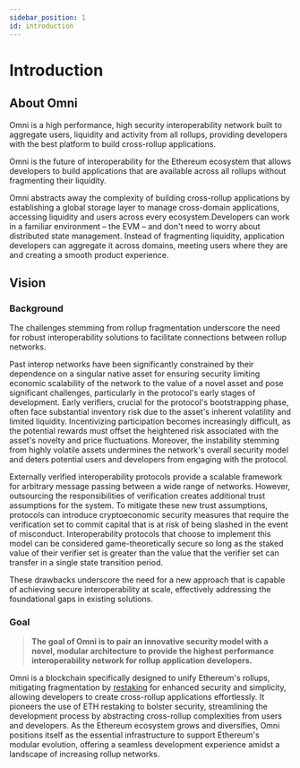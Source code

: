 ```yaml
---
sidebar_position: 1
id: introduction
---
```


# Introduction

## About Omni

Omni is a high performance, high security interoperability network built to aggregate users, liquidity and activity from all rollups, providing developers with the best platform to build cross-rollup applications.

Omni is the future of interoperability for the Ethereum ecosystem that allows developers to build applications that are available across all rollups without fragmenting their liquidity.

Omni abstracts away the complexity of building cross-rollup applications by establishing a global storage layer to manage cross-domain applications, accessing liquidity and users across every ecosystem.Developers can work in a familiar environment – the EVM – and don't need to worry about distributed state management. Instead of fragmenting liquidity, application developers can aggregate it across domains, meeting users where they are and creating a smooth product experience.

## Vision

### Background

The challenges stemming from rollup fragmentation underscore the need for robust interoperability solutions to facilitate connections between rollup networks.

Past interop networks have been significantly constrained by their dependence on a singular native asset for ensuring security limiting economic scalability of the network to the value of a novel asset and pose significant challenges, particularly in the protocol's early stages of development. Early verifiers, crucial for the protocol's bootstrapping phase, often face substantial inventory risk due to the asset's inherent volatility and limited liquidity. Incentivizing participation becomes increasingly difficult, as the potential rewards must offset the heightened risk associated with the asset's novelty and price fluctuations. Moreover, the instability stemming from highly volatile assets undermines the network's overall security model and deters potential users and developers from engaging with the protocol.

Externally verified interoperability protocols provide a scalable framework for arbitrary message passing between a wide range of networks. However, outsourcing the responsibilities of verification creates additional trust assumptions for the system. To mitigate these new trust assumptions, protocols can introduce cryptoeconomic security measures that require the verification set to commit capital that is at risk of being slashed in the event of misconduct. Interoperability protocols that choose to implement this model can be considered game-theoretically secure so long as the staked value of their verifier set is greater than the value that the verifier set can transfer in a single state transition period.

These drawbacks underscore the need for a new approach that is capable of achieving secure interoperability at scale, effectively addressing the foundational gaps in existing solutions.

### Goal

> **The goal of Omni is to pair an innovative security model with a novel, modular architecture to provide the highest performance interoperability network for rollup application developers.**

Omni is a blockchain specifically designed to unify Ethereum's rollups, mitigating fragmentation by [restaking](../protocol/restaking.md) for enhanced security and simplicity, allowing developers to create cross-rollup applications effortlessly. It pioneers the use of ETH restaking to bolster security, streamlining the development process by abstracting cross-rollup complexities from users and developers. As the Ethereum ecosystem grows and diversifies, Omni positions itself as the essential infrastructure to support Ethereum's modular evolution, offering a seamless development experience amidst a landscape of increasing rollup networks.
